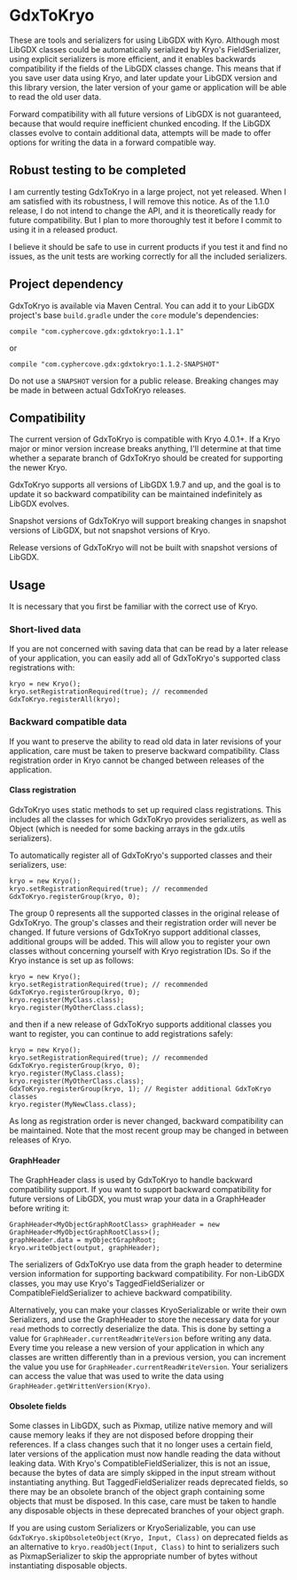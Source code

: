 # GdxToKryo

These are tools and serializers for using LibGDX with Kyro. Although most LibGDX classes could be automatically serialized by Kryo's FieldSerializer, using explicit serializers is more efficient, and it enables backwards compatibility if the fields of the LibGDX classes change. This means that if you save user data using Kryo, and later update your LibGDX version and this library version, the later version of your game or application will be able to read the old user data.

Forward compatibility with all future versions of LibGDX is not guaranteed, because that would require inefficient chunked encoding. If the LibGDX classes evolve to contain additional data, attempts will be made to offer options for writing the data in a forward compatible way.

## Robust testing to be completed

I am currently testing GdxToKryo in a large project, not yet released. When I am satisfied with its robustness, I will remove this notice. As of the 1.1.0 release, I do not intend to change the API, and it is theoretically ready for future compatibility. But I plan to more thoroughly test it before I commit to using it in a released product.

I believe it should be safe to use in current products if you test it and find no issues, as the unit tests are working correctly for all the included serializers.

## Project dependency

GdxToKryo is available via Maven Central. You can add it to your LibGDX project's base `build.gradle` under the `core` module's dependencies:

    compile "com.cyphercove.gdx:gdxtokryo:1.1.1"
    
or
    
    compile "com.cyphercove.gdx:gdxtokryo:1.1.2-SNAPSHOT"
    
Do not use a `SNAPSHOT` version for a public release. Breaking changes may be made in between actual GdxToKryo releases.

## Compatibility

The current version of GdxToKryo is compatible with Kryo 4.0.1+. If a Kryo major or minor version increase breaks anything, I'll determine at that time whether a separate branch of GdxToKryo should be created for supporting the newer Kryo.

GdxToKryo supports all versions of LibGDX 1.9.7 and up, and the goal is to update it so backward compatibility can be maintained indefinitely as LibGDX evolves.

Snapshot versions of GdxToKryo will support breaking changes in snapshot versions of LibGDX, but not snapshot versions of Kryo.

Release versions of GdxToKryo will not be built with snapshot versions of LibGDX.

## Usage

It is necessary that you first be familiar with the correct use of Kryo.

### Short-lived data

If you are not concerned with saving data that can be read by a later release of your application, you can easily add all of GdxToKryo's supported class registrations with:

    kryo = new Kryo();
    kryo.setRegistrationRequired(true); // recommended
    GdxToKryo.registerAll(kryo);
    
### Backward compatible data

If you want to preserve the ability to read old data in later revisions of your application, care must be taken to preserve backward compatibility. Class registration order in Kryo cannot be changed between releases of the application.

#### Class registration

GdxToKryo uses static methods to set up required class registrations. This includes all the classes for which GdxToKryo provides serializers, as well as Object (which is needed for some backing arrays in the gdx.utils serializers).

To automatically register all of GdxToKryo's supported classes and their serializers, use:

    kryo = new Kryo();
    kryo.setRegistrationRequired(true); // recommended
    GdxToKryo.registerGroup(kryo, 0);

The group 0 represents all the supported classes in the original release of GdxToKryo. The group's classes and their registration order will never be changed. If future versions of GdxToKryo support additional classes, additional groups will be added. This will allow you to register your own classes without concerning yourself with Kryo registration IDs. So if the Kryo instance is set up as follows:

    kryo = new Kryo();
    kryo.setRegistrationRequired(true); // recommended
    GdxToKryo.registerGroup(kryo, 0);
    kryo.register(MyClass.class);
    kryo.register(MyOtherClass.class);
    
and then if a new release of GdxToKryo supports additional classes you want to register, you can continue to add registrations safely:

    kryo = new Kryo();
    kryo.setRegistrationRequired(true); // recommended
    GdxToKryo.registerGroup(kryo, 0);
    kryo.register(MyClass.class);
    kryo.register(MyOtherClass.class);
    GdxToKryo.registerGroup(kryo, 1); // Register additional GdxToKryo classes
    kryo.register(MyNewClass.class);
    
As long as registration order is never changed, backward compatibility can be maintained. Note that the most recent group may be changed in between releases of Kryo.

#### GraphHeader

The GraphHeader class is used by GdxToKryo to handle backward compatibility support. If you want to support backward compatibility for future versions of LibGDX, you must wrap your data in a GraphHeader before writing it:

    GraphHeader<MyObjectGraphRootClass> graphHeader = new GraphHeader<MyObjectGraphRootClass>();
    graphHeader.data = myObjectGraphRoot;
    kryo.writeObject(output, graphHeader);
    
The serializers of GdxToKryo use data from the graph header to determine version information for supporting backward compatibility. For non-LibGDX classes, you may use Kryo's TaggedFieldSerializer or CompatibleFieldSerializer to achieve backward compatibility. 

Alternatively, you can make your classes KryoSerializable or write their own Serializers, and use the GraphHeader to store the necessary data for your `read` methods to correctly deserialize the data. This is done by setting a value for `GraphHeader.currentReadWriteVersion` before writing any data. Every time you release a new version of your application in which any classes are written differently than in a previous version, you can increment the value you use for `GraphHeader.currentReadWriteVersion`. Your serializers can access the value that was used to write the data using `GraphHeader.getWrittenVersion(Kryo)`.

#### Obsolete fields

Some classes in LibGDX, such as Pixmap, utilize native memory and will cause memory leaks if they are not disposed before dropping their references. If a class changes such that it no longer uses a certain field, later versions of the application must now handle reading the data without leaking data. With Kryo's CompatibleFieldSerializer, this is not an issue, because the bytes of data are simply skipped in the input stream without instantiating anything. But TaggedFieldSerializer reads deprecated fields, so there may be an obsolete branch of the object graph containing some objects that must be disposed. In this case, care must be taken to handle any disposable objects in these deprecated branches of your object graph.

If you are using custom Serializers or KryoSerializable, you can use `GdxToKryo.skipObsoleteObject(Kryo, Input, Class)` on deprecated fields as an alternative to `kryo.readObject(Input, Class)` to hint to serializers such as PixmapSerializer to skip the appropriate number of bytes without instantiating disposable objects.


